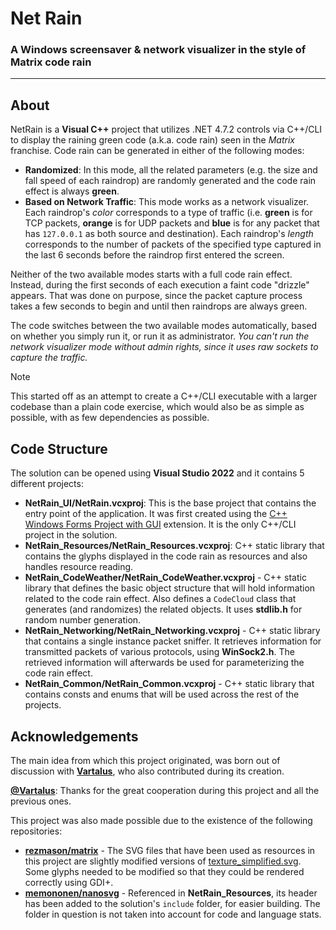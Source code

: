 # Net Rain
### A Windows screensaver & network visualizer in the style of Matrix code rain
___
## About
NetRain is a **Visual C++** project that utilizes .NET 4.7.2 controls via C++/CLI to display the raining green code (a.k.a. code rain) seen in the *Matrix* franchise.
Code rain can be generated in either of the following modes:
- **Randomized**: In this mode, all the related parameters (e.g. the size and fall speed of each raindrop) are randomly generated and the code rain effect is always **green**.
- **Based on Network Traffic**: This mode works as a network visualizer.
Each raindrop's *color* corresponds to a type of traffic (i.e. **green** is for TCP packets, **orange** is for UDP packets and **blue** is for any packet that has `127.0.0.1` as both source and destination).
Each raindrop's *length* corresponds to the number of packets of the specified type captured in the last 6 seconds before the raindrop first entered the screen.

Neither of the two available modes starts with a full code rain effect. Instead, during the first seconds of each execution a faint code "drizzle" appears.
That was done on purpose, since the packet capture process takes a few seconds to begin and until then raindrops are always green.

The code switches between the two available modes automatically, based on whether you simply run it, or run it as administrator.
*You can't run the network visualizer mode without admin rights, since it uses raw sockets to capture the traffic.*

> [!NOTE]
> This started off as an attempt to create a C++/CLI executable with a larger codebase than a plain code exercise, which would also be as simple as possible, with as few dependencies as possible.

## Code Structure
The solution can be opened using **Visual Studio 2022** and it contains 5 different projects:
- **NetRain_UI/NetRain.vcxproj**: This is the base project that contains the entry point of the application.
It was first created using the [C++ Windows Forms Project with GUI](https://marketplace.visualstudio.com/items?itemName=RichardKaiser.CppWinfGUI) extension. It is the only C++/CLI project in the solution.
- **NetRain_Resources/NetRain_Resources.vcxproj**: C++ static library that contains the glyphs displayed in the code rain as resources and also handles resource reading.
- **NetRain_CodeWeather/NetRain_CodeWeather.vcxproj** - C++ static library that defines the basic object structure that will hold information related to the code rain effect.
Also defines a `CodeCloud` class that generates (and randomizes) the related objects. It uses **stdlib.h** for random number generation.
- **NetRain_Networking/NetRain_Networking.vcxproj** - C++ static library that contains a single instance packet sniffer. It retrieves information for transmitted packets of various protocols, using **WinSock2.h**.
The retrieved information will afterwards be used for parameterizing the code rain effect.
- **NetRain_Common/NetRain_Common.vcxproj** - C++ static library that contains consts and enums that will be used across the rest of the projects.

## Acknowledgements
The main idea from which this project originated, was born out of discussion with [**Vartalus**](https://github.com/Vartalus), who also contributed during its creation.

[**@Vartalus**](https://github.com/Vartalus): Thanks for the great cooperation during this project and all the previous ones.

This project was also made possible due to the existence of the following repositories:
- [**rezmason/matrix**](https://github.com/Rezmason/matrix) - The SVG files that have been used as resources in this project are slightly modified versions of
[texture_simplified.svg](https://github.com/Rezmason/matrix/blob/master/svg%20sources/texture_simplified.svg). Some glyphs needed to be modified so that they could be rendered correctly using GDI+.
- [**memononen/nanosvg**](https://github.com/memononen/nanosvg) - Referenced in **NetRain_Resources**, its header has been added to the solution's `include` folder, for easier building.
The folder in question is not taken into account for code and language stats.
